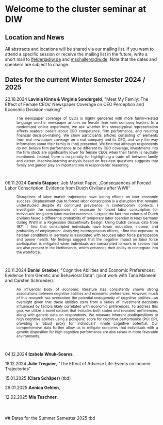 # Welcome to the cluster seminar at DIW

## Location and News
All abstracts and locations will be shared via our mailing list. If you want to attend a specific session or receive the mailing list in the future, write a short mail to lfelder@diw.de and mschaller@diw.de. Note that the dates and speakers are subject to change. 
<br>

## Dates for the current Winter Semester 2024 / 2025
23.10.2024 **Lavinia Kinne & Virginia Sondergeld**, "Meet My Family: The Effect of Female CEOs’ Newspaper Coverage on CEO Perception and Economic Decision-making"
<p style="font-size:smaller; margin-left:10mm; text-align:justify;">
    The newspaper coverage of CEOs is highly gendered with more family-related language used in newspaper articles on female than male company leaders. In a randomized online experiment, we ask whether this stereotypical representation affects readers' beliefs about CEO competence, firm performance, and resulting financial decision-making. We show participants articles consisting of elements from real newspaper coverage on a real company and its CEO, and vary the way information about their family is (not) presented. We find that although respondents do not believe firm performance to be different by CEO coverage, investments into the firm stock are significantly lower for female CEOs when their family is neutrally mentioned. Instead, there is no penalty for highlighting a trade-off between family and career. Machine-learning analysis based on free-text questions suggests that family and gender play an important role in respondents' reasoning.
</p>
<br>

06.11.2024 **Carola Stapper**, Job Market Paper, „Consequences of Forced Labor Conscription: Evidence from Dutch Civilians after WWII“
<p style="font-size:smaller; margin-left:10mm; text-align:justify;">
    Disruptions of labor market trajectories have lasting effects on later economic success. Displacement due to forced labor conscription is a disruption that remains understudied despite its continued prevalence in contemporary contexts. I investigate the consequences of exposure to forced labor conscription for individuals' long-term labor market outcomes. I exploit the fact that cohorts of Dutch civilians faced a differential probability of temporary labor coercion in Nazi Germany during WWII in a Regression Discontinuity Design. Using Dutch census data from 1971, I find that conscripted individuals have lower education, income, and probability of employment. Analyzing heterogeneous effects, I find that exposure to harsher conditions in Germany is associated with reduced labor force participation and poorer health. My findings suggest that the negative impact on labor force participation is mitigated when individuals are conscripted to work in sectors that are also present in the Netherlands, which enhances their ability to reintegrate into the workforce.
</p>
<br>

20.11.2024 **Daniel Graeber**, "Cognitive Abilities and Economic Preferences: Evidence from Genetic and Behavioral Data". (joint work with Tana Maneein and Carsten Schroeder).
<p style="font-size:smaller; margin-left:10mm; text-align:justify;">
    An influential body of economic literature has consistently shown strong associations between cognitive abilities and economic preferences. However, much of this research has overlooked the potential endogeneity of cognitive abilities—an oversight given that these abilities stem from a series of investment decisions influenced by factors likely correlated with economic preferences. To address this gap, we utilize a novel dataset that includes both stated and revealed preferences, along with genetic data on respondents. We measure inherent predispositions to high cognitive abilities using a polygenic score for cognitive performance (PGI CP), providing a robust proxy for individuals’ innate cognitive potential. Our comprehensive data further allow us to mitigate concerns that individuals with a genetic disposition for high cognitive performance are also raised in more favorable environments.
</p>
<br>

04.12.2024 **Izabela Wnuk-Soares**,
<br>

18.12.2024 **Julie Treguier**, "The Effect of Adverse Life-Events on Income Trajectories"
<br>

15.01.2025 **(Clara Schäper)** (tbd)
<br>

29.01.2025 **Annica Gehlen**,
<br>

12.02.2025 **Mia Teschner**,
<br>

<div style="height: 10mm;"></div>
## Dates for the Summer Semester 2025
tbd
